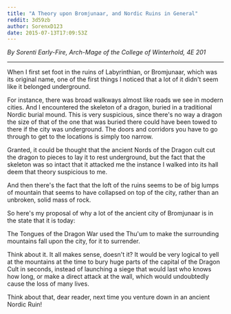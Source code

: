 ```yaml
---
title: "A Theory upon Bromjunaar, and Nordic Ruins in General"
reddit: 3d59zb
author: SorenxD123
date: 2015-07-13T17:09:53Z
---
```


*By Sorenti Early-Fire, Arch-Mage of the College of Winterhold, 4E 201*
***
When I first set foot in the ruins of Labyrinthian, or Bromjunaar, which was its original name, one of the first things I noticed that a lot of it didn't seem like it belonged underground. 

For instance, there was broad walkways almost like roads we see in modern cities. And I encountered the skeleton of a dragon, buried in a traditional Nordic burial mound. This is very suspicious, since there's no way a dragon the size of that of the one that was buried there could have been towed to there if the city was underground. The doors and corridors you have to go through to get to the locations is simply too narrow. 

Granted, it could be thought that the ancient Nords of the Dragon cult cut the dragon to pieces to lay it to rest underground, but the fact that the skeleton was so intact that it attacked me the instance I walked into its hall deem that theory suspicious to me. 

And then there's the fact that the loft of the ruins seems to be of big lumps of mountain that seems to have collapsed on top of the city, rather than an unbroken, solid mass of rock. 

So here's my proposal of why a lot of the ancient city of Bromjunaar is in the state that it is today:

The Tongues of the Dragon War used the Thu'um to make the surrounding mountains fall upon the city, for it to surrender.

Think about it. It all makes sense, doesn't it? It would be very logical to yell at the mountains at the time to bury huge parts of the capital of the Dragon Cult in seconds, instead of launching a siege that would last who knows how long, or make a direct attack at the wall, which would undoubtedly cause the loss of many lives. 

Think about that, dear reader, next time you venture down in an ancient Nordic Ruin!

